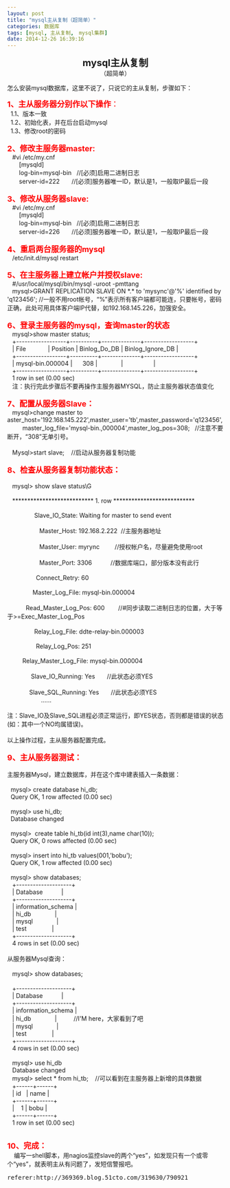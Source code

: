 ```yaml
---
layout: post
title: "mysql主从复制（超简单）"
categories: 数据库
tags: [mysql, 主从复制,　mysql集群]
date: 2014-12-26 16:39:16
---
```


<p style="text-align: center;"><strong><span style="font-size: 22px;">mysql主从复制</span></strong><br>
（超简单）</p>
<p style="text-align: left;">怎么安装mysql数据库，这里不说了，只说它的主从复制，步骤如下：</p>
<p><span style="font-size: 18px;"><strong><span style="color: rgb(255, 0, 0);">1、主从服务器分别作以下操作</span></strong><span style="color: rgb(255, 0, 0);">：</span></span><br>
&nbsp; 1.1、版本一致<br>
&nbsp; 1.2、初始化表，并在后台启动mysql<br>
&nbsp; 1.3、修改root的密码<br>
<br>
<strong><span style="font-size: 18px;"><span style="color: rgb(255, 0, 0);">2、修改主服务器master:</span></span></strong><br>
&nbsp;&nbsp; #vi /etc/my.cnf<br>
&nbsp;&nbsp;&nbsp;&nbsp;&nbsp;&nbsp; [mysqld]<br>
&nbsp;&nbsp;&nbsp;&nbsp;&nbsp;&nbsp; log-bin=mysql-bin&nbsp;&nbsp; //[必须]启用二进制日志<br>
&nbsp;&nbsp;&nbsp;&nbsp;&nbsp;&nbsp; server-id=222&nbsp;&nbsp;&nbsp;&nbsp;&nbsp;&nbsp; //[必须]服务器唯一ID，默认是1，一般取IP最后一段<br>
<br>
<span style="font-size: 18px;"><strong><span style="color: rgb(255, 0, 0);">3、修改从服务器slave:</span></strong></span><br>
&nbsp;&nbsp; #vi /etc/my.cnf<br>
&nbsp;&nbsp;&nbsp;&nbsp;&nbsp;&nbsp; [mysqld]<br>
&nbsp;&nbsp;&nbsp;&nbsp;&nbsp;&nbsp; log-bin=mysql-bin&nbsp;&nbsp; //[必须]启用二进制日志<br>
&nbsp;&nbsp;&nbsp;&nbsp;&nbsp;&nbsp; server-id=226&nbsp;&nbsp;&nbsp;&nbsp;&nbsp;&nbsp; //[必须]服务器唯一ID，默认是1，一般取IP最后一段<br>
<br>
<span style="font-size: 18px;"><strong><span style="color: rgb(255, 0, 0);">4、重启两台服务器的mysql</span></strong></span><br>
&nbsp;&nbsp; /etc/init.d/mysql restart<br>
<br>
<span style="font-size: 18px;"><strong><span style="color: rgb(255, 0, 0);">5、在主服务器上建立帐户并授权slave:</span></strong></span><br>
&nbsp;&nbsp; #/usr/local/mysql/bin/mysql -uroot -pmttang&nbsp;&nbsp; <br>
&nbsp;&nbsp; mysql&gt;GRANT REPLICATION SLAVE ON *.* to 'mysync'@'%' identified by 'q123456'; //一般不用root帐号，“%”表示所有客户端都可能连，只要帐号，密码正确，此处可用具体客户端IP代替，如192.168.145.226，加强安全。<br>
<br>
<span style="font-size: 18px;"><strong><span style="color: rgb(255, 0, 0);">6、登录主服务器的mysql，查询master的状态</span></strong></span><br>
&nbsp;&nbsp; mysql&gt;show master status;<br>
&nbsp;&nbsp; +------------------+----------+--------------+------------------+<br>
&nbsp;&nbsp; | File&nbsp;&nbsp;&nbsp;&nbsp;&nbsp;&nbsp;&nbsp;&nbsp;&nbsp;&nbsp;&nbsp;&nbsp; | Position | Binlog_Do_DB | Binlog_Ignore_DB |<br>
&nbsp;&nbsp; +------------------+----------+--------------+------------------+<br>
&nbsp;&nbsp; | mysql-bin.000004 |&nbsp;&nbsp;&nbsp;&nbsp;&nbsp; 308 |&nbsp;&nbsp;&nbsp;&nbsp;&nbsp;&nbsp;&nbsp;&nbsp;&nbsp;&nbsp;&nbsp;&nbsp;&nbsp; |&nbsp;&nbsp;&nbsp;&nbsp;&nbsp;&nbsp;&nbsp;&nbsp;&nbsp;&nbsp;&nbsp;&nbsp;&nbsp;&nbsp;&nbsp;&nbsp;&nbsp; |<br>
&nbsp;&nbsp; +------------------+----------+--------------+------------------+<br>
&nbsp;&nbsp; 1 row in set (0.00 sec)<br>
&nbsp;&nbsp; 注：执行完此步骤后不要再操作主服务器MYSQL，防止主服务器状态值变化<br>
<br>
<span style="font-size: 18px;"><strong><span style="color: rgb(255, 0, 0);">7、配置从服务器Slave：</span></strong></span><br>
&nbsp;&nbsp; mysql&gt;change master to aster_host='192.168.145.222',master_user='tb',master_password='q123456',<br>
&nbsp;&nbsp;&nbsp;&nbsp;&nbsp;&nbsp;&nbsp;&nbsp; master_log_file='mysql-bin.,000004',master_log_pos=308;&nbsp;&nbsp; //注意不要断开，“308”无单引号。<br>
<br>
&nbsp;&nbsp; Mysql&gt;start slave;&nbsp;&nbsp;&nbsp; //启动从服务器复制功能<br>
<br>
<span style="font-size: 18px;"><strong><span style="color: rgb(255, 0, 0);">8、检查从服务器复制功能状态：</span></strong></span><br>
<br>
&nbsp;&nbsp; mysql&gt; show slave status\G<br>
<br>
&nbsp;&nbsp; *************************** 1. row ***************************<br>
<br>
&nbsp;&nbsp;&nbsp;&nbsp;&nbsp;&nbsp;&nbsp;&nbsp;&nbsp;&nbsp;&nbsp;&nbsp;&nbsp;&nbsp;&nbsp; Slave_IO_State: Waiting for master to send event<br>
<br>
&nbsp;&nbsp;&nbsp;&nbsp;&nbsp;&nbsp;&nbsp;&nbsp;&nbsp;&nbsp;&nbsp;&nbsp;&nbsp;&nbsp;&nbsp;&nbsp;&nbsp;&nbsp; Master_Host: 192.168.2.222&nbsp; //主服务器地址<br>
<br>
&nbsp;&nbsp;&nbsp;&nbsp;&nbsp;&nbsp;&nbsp;&nbsp;&nbsp;&nbsp;&nbsp;&nbsp;&nbsp;&nbsp;&nbsp;&nbsp;&nbsp;&nbsp; Master_User: myrync&nbsp;&nbsp;&nbsp;&nbsp;&nbsp;&nbsp;&nbsp;&nbsp; //授权帐户名，尽量避免使用root<br>
<br>
&nbsp;&nbsp;&nbsp;&nbsp;&nbsp;&nbsp;&nbsp;&nbsp;&nbsp;&nbsp;&nbsp;&nbsp;&nbsp;&nbsp;&nbsp;&nbsp;&nbsp;&nbsp; Master_Port: 3306&nbsp;&nbsp;&nbsp;&nbsp;&nbsp;&nbsp;&nbsp;&nbsp;&nbsp;&nbsp; //数据库端口，部分版本没有此行<br>
<br>
&nbsp;&nbsp;&nbsp;&nbsp;&nbsp;&nbsp;&nbsp;&nbsp;&nbsp;&nbsp;&nbsp;&nbsp;&nbsp;&nbsp;&nbsp;&nbsp; Connect_Retry: 60<br>
<br>
&nbsp;&nbsp;&nbsp;&nbsp;&nbsp;&nbsp;&nbsp;&nbsp;&nbsp;&nbsp;&nbsp;&nbsp;&nbsp;&nbsp; Master_Log_File: mysql-bin.000004<br>
<br>
&nbsp;&nbsp;&nbsp;&nbsp;&nbsp;&nbsp;&nbsp;&nbsp;&nbsp;&nbsp; Read_Master_Log_Pos: 600&nbsp;&nbsp;&nbsp;&nbsp;&nbsp;&nbsp;&nbsp; //#同步读取二进制日志的位置，大于等于&gt;=Exec_Master_Log_Pos<br>
<br>
&nbsp;&nbsp;&nbsp;&nbsp;&nbsp;&nbsp;&nbsp;&nbsp;&nbsp;&nbsp;&nbsp;&nbsp;&nbsp;&nbsp;&nbsp; Relay_Log_File: ddte-relay-bin.000003<br>
<br>
&nbsp;&nbsp;&nbsp;&nbsp;&nbsp;&nbsp;&nbsp;&nbsp;&nbsp;&nbsp;&nbsp;&nbsp;&nbsp;&nbsp;&nbsp;&nbsp; Relay_Log_Pos: 251<br>
<br>
&nbsp;&nbsp;&nbsp;&nbsp;&nbsp;&nbsp;&nbsp;&nbsp; Relay_Master_Log_File: mysql-bin.000004<br>
<br>
&nbsp;&nbsp;&nbsp;&nbsp;&nbsp;&nbsp;&nbsp;&nbsp;&nbsp;&nbsp;&nbsp;&nbsp;&nbsp; Slave_IO_Running: Yes&nbsp;&nbsp;&nbsp;&nbsp;&nbsp;&nbsp; //此状态必须YES<br>
<br>
&nbsp;&nbsp;&nbsp;&nbsp;&nbsp;&nbsp;&nbsp;&nbsp;&nbsp;&nbsp;&nbsp;&nbsp; Slave_SQL_Running: Yes&nbsp;&nbsp;&nbsp;&nbsp;&nbsp;&nbsp; //此状态必须YES<br>
&nbsp;&nbsp;&nbsp;&nbsp;&nbsp;&nbsp;&nbsp;&nbsp;&nbsp;&nbsp;&nbsp;&nbsp;&nbsp;&nbsp;&nbsp;&nbsp;&nbsp;&nbsp;&nbsp; ......<br>
<br>
注：Slave_IO及Slave_SQL进程必须正常运行，即YES状态，否则都是错误的状态(如：其中一个NO均属错误)。<br>
<br>
以上操作过程，主从服务器配置完成。<br>
&nbsp; <br>
<span style="font-size: 18px;"><strong><span style="color: rgb(255, 0, 0);">9、主从服务器测试：</span></strong></span><br>
<br>
主服务器Mysql，建立数据库，并在这个库中建表插入一条数据：<br>
<br>
&nbsp; mysql&gt; create database hi_db;<br>
&nbsp; Query OK, 1 row affected (0.00 sec)<br>
<br>
&nbsp; mysql&gt; use hi_db;<br>
&nbsp; Database changed<br>
<br>
&nbsp; mysql&gt;&nbsp; create table hi_tb(id int(3),name char(10));<br>
&nbsp; Query OK, 0 rows affected (0.00 sec)<br>
&nbsp;<br>
&nbsp; mysql&gt; insert into hi_tb values(001,'bobu');<br>
&nbsp; Query OK, 1 row affected (0.00 sec)<br>
<br>
&nbsp; mysql&gt; show databases;<br>
&nbsp;&nbsp; +--------------------+<br>
&nbsp;&nbsp; | Database&nbsp;&nbsp;&nbsp;&nbsp;&nbsp;&nbsp;&nbsp;&nbsp;&nbsp;&nbsp; |<br>
&nbsp;&nbsp; +--------------------+<br>
&nbsp;&nbsp; | information_schema |<br>
&nbsp;&nbsp; | hi_db&nbsp;&nbsp;&nbsp;&nbsp;&nbsp;&nbsp;&nbsp;&nbsp;&nbsp;&nbsp;&nbsp;&nbsp;&nbsp; |<br>
&nbsp;&nbsp; | mysql&nbsp;&nbsp;&nbsp;&nbsp;&nbsp;&nbsp;&nbsp;&nbsp;&nbsp;&nbsp;&nbsp;&nbsp;&nbsp; |<br>
&nbsp;&nbsp; | test&nbsp;&nbsp;&nbsp;&nbsp;&nbsp;&nbsp;&nbsp;&nbsp;&nbsp;&nbsp;&nbsp;&nbsp;&nbsp;&nbsp; |<br>
&nbsp;&nbsp; +--------------------+<br>
&nbsp;&nbsp; 4 rows in set (0.00 sec)<br>
<br>
从服务器Mysql查询：<br>
<br>
&nbsp;&nbsp; mysql&gt; show databases;<br>
<br>
&nbsp;&nbsp; +--------------------+<br>
&nbsp;&nbsp; | Database&nbsp;&nbsp;&nbsp;&nbsp;&nbsp;&nbsp;&nbsp;&nbsp;&nbsp;&nbsp; |<br>
&nbsp;&nbsp; +--------------------+<br>
&nbsp;&nbsp; | information_schema |<br>
&nbsp;&nbsp; | hi_db&nbsp;&nbsp;&nbsp;&nbsp;&nbsp;&nbsp;&nbsp;&nbsp;&nbsp;&nbsp;&nbsp;&nbsp;&nbsp; |&nbsp;&nbsp;&nbsp;&nbsp;&nbsp;&nbsp;&nbsp;&nbsp;&nbsp; //I'M here，大家看到了吧<br>
&nbsp;&nbsp; | mysql&nbsp;&nbsp;&nbsp;&nbsp;&nbsp;&nbsp;&nbsp;&nbsp;&nbsp;&nbsp;&nbsp;&nbsp;&nbsp; |<br>
&nbsp;&nbsp; | test&nbsp;&nbsp;&nbsp;&nbsp;&nbsp;&nbsp;&nbsp;&nbsp;&nbsp;&nbsp;&nbsp;&nbsp;&nbsp;&nbsp; |<br>
&nbsp;&nbsp; +--------------------+<br>
&nbsp;&nbsp; 4 rows in set (0.00 sec)<br>
<br>
&nbsp;&nbsp; mysql&gt; use hi_db<br>
&nbsp;&nbsp; Database changed<br>
&nbsp;&nbsp; mysql&gt; select * from hi_tb;&nbsp;&nbsp;&nbsp; //可以看到在主服务器上新增的具体数据<br>
&nbsp;&nbsp; +------+------+<br>
&nbsp;&nbsp; | id&nbsp;&nbsp; | name |<br>
&nbsp;&nbsp; +------+------+<br>
&nbsp;&nbsp; |&nbsp;&nbsp;&nbsp; 1 | bobu |<br>
&nbsp;&nbsp; +------+------+<br>
&nbsp;&nbsp; 1 row in set (0.00 sec)<br>
&nbsp;</p>
<p><strong><span style="font-size: 18px;"><span style="color: rgb(255, 0, 0);">10、完成：</span></span></strong><br>
&nbsp;&nbsp;&nbsp; 编写一shell脚本，用nagios监控slave的两个“yes”，如发现只有一个或零个“yes”，就表明主从有问题了，发短信警报吧。</p>


<pre>
referer:http://369369.blog.51cto.com/319630/790921
</pre>
